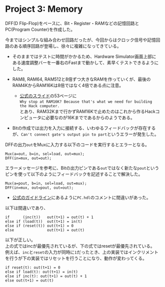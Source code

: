 # Project 3: Memory

DFF(D Flip-Flop)をベースに、Bit・Register・RAMなどの記憶回路とPC(Program Counter)を作成した。

今まではシンプルな組み合わせ回路だったが、今回からはクロック信号や記憶回路のある順序回路が登場し、徐々に複雑になってきている。

- そのままではテストに時間がかかるため、Hardware Simulator画面上部にある速度調整バーを一番右のFastまで動かして、素早くテストできるようにした。

- RAM8, RAM64, RAM512と8倍ずつ大きなRAMを作っていくが、最後のRAM4KからRAM16Kは8倍ではなく4倍である点に注意。

  - [公式のスライド](https://drive.google.com/file/d/1boFooygPrxMX-AxzogFYIZ-8QsZiDz96/view)の53ページに  
  `Why stop at RAM16K? Because that's what we need for building the Hack computer.`  
  とあり、RAM32Kまで行かずRAM16Kで止めたのはこれから作るHackコンピュータに必要なのが16Kまでであるからのようである。

- Bitの作成では出力を入力に接続する、いわゆるフィードバックが存在するが、`Can't connect gate's output pin to part`というエラーが発生した。

DFFの出力`out`をMuxに入力する以下のコードを実行するとエラーとなる。

```
Mux(a=out, b=in, sel=load, out=mux);
DFF(in=mux, out=out);
```

エラーメッセージを参考に、Bitの出力ピンである`out`ではなく新たな`pout`というピンを使って以下のようにフィードバックを記述することで解決した。

```
Mux(a=pout, b=in, sel=load, out=mux);
DFF(in=mux, out=pout, out=out);
```

- [公式のガイドライン](https://drive.google.com/file/d/1ArUW8mkh4Kax-2TXGRpjPWuHf70u6_TJ/view)にあるように`PC.hdl`のコメントに間違いがあった。

以下は間違いであり、

```
if      (inc(t))   out(t+1) = out(t) + 1
else if (load(t))  out(t+1) = in(t)
else if (reset(t)) out(t+1) = 0
else               out(t+1) = out(t)
```

以下が正しい。  
上の式ではincが最優先されているが、下の式ではresetが最優先されている。  
例えば、`inc`と`reset`の入力が同時に`1`だったとき、上の実装ではインクリメントを行うが下の実装ではリセットを行うことになり、動作が変わってくる。

```
if reset(t): out(t+1) = 0
else if load(t): out(t+1) = in(t)
else if inc(t): out(t+1) = out(t) + 1
else out(t+1) = out(t)
```
